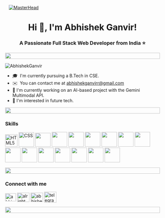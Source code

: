
   [![MasterHead](https://user-images.githubusercontent.com/74038190/225813708-98b745f2-7d22-48cf-9150-083f1b00d6c9.gif)]()
<h1 align="center">Hi 👋, I'm Abhishek Ganvir!</h1>
<h3 align="center">A Passionate Full Stack Web Developer from India ⭐️</h3>
<div align="left">
    <div align="left">
  <img src="https://i.imgur.com/dBaSKWF.gif" height="20" width="100%">
</div>
  
<p align="left"> <img src="https://komarev.com/ghpvc/?username=AbhishekGanvir&label=Profile%20views&color=0e75b6&style=flat" alt="AbhishekGanvir" /> </p>



* 🎓  I'm currently pursuing a B.Tech in CSE.
* ✉️  You can contact me at [abhishekganvirr@gmail.com](mailto:abhishekganvirr@gmail.com)
* 🤖 I'm currently working on an AI-based project with the Gemini Multimodal API.
* 🚀 I'm interested in future tech.

 <div align="left">
  <img src="https://i.imgur.com/dBaSKWF.gif" height="20" width="100%">
</div>

### Skills
<p align="left">
<img src="https://raw.githubusercontent.com/danielcranney/readme-generator/main/public/icons/skills/html5-colored.svg" width="40" height="40" alt="HTML5" />
  <img src="https://img.icons8.com/?size=96&id=21278&format=png" width="50" height="47" alt="CSS" />
  <img src="https://img.icons8.com/?size=128&id=ZMc42tPbG32H&format=png" width="50" height="45"  />
   <img src="https://img.icons8.com/?size=96&id=CIAZz2CYc6Kc&format=png" width="50" height="48"  />
   <img src="https://img.icons8.com/?size=96&id=dJjTWMogzFzg&format=png" width="50" height="48"  />
   <img src="https://img.icons8.com/?size=128&id=Nkym0Ujb8VGI&format=png" width="50" height="48"  />
   <img src="https://img.icons8.com/?size=160&id=HKNzD81eiiSc&format=png" width="50" height="48"  />
   <img src="https://img.icons8.com/?size=128&id=2ZOaTclOqD4q&format=png" width="50" height="48"  />
   <img src="https://img.icons8.com/?size=96&id=hsPbhkOH4FMe&format=png" width="50" height="48"  />
   <img src="https://img.icons8.com/?size=128&id=lVitPDXqQKP8&format=png" width="50" height="48"  />
   <img src="https://img.icons8.com/?size=160&id=tBBf3P8HL0vR&format=png" width="50" height="48"  />
   <img src="https://img.icons8.com/?size=160&id=Pv4IGT0TSpt8&format=png" width="50" height="48"  />
   <img src="https://img.icons8.com/?size=96&id=rHpveptSuwDz&format=png" width="50" height="48"  />
   <img src="https://img.icons8.com/?size=96&id=8verEw3iUvx0&format=png" width="50" height="48"  />
   <img src="https://img.icons8.com/?size=128&id=52539&format=png" width="50" height="48"  />
   <img src="https://img.icons8.com/?size=96&id=q0M8gjDmE4iW&format=png" width="50" height="48"  />
</p> 
  
<div align="left">
  <img src="https://i.imgur.com/dBaSKWF.gif" height="20" width="100%">
</div>
<h3 align="left">Connect with me </h3>
<p align="left">
<a href="https://www.linkedin.com/in/abhishekganvir/" target="blank"><img align="center" src="https://raw.githubusercontent.com/rahuldkjain/github-profile-readme-generator/master/src/images/icons/Social/linked-in-alt.svg" alt="abhishek ganvir" height="26" width="35" /></a>
<a href="https://instagram.com/aintyourtamatar" target="blank"><img align="center" src="https://raw.githubusercontent.com/rahuldkjain/github-profile-readme-generator/master/src/images/icons/Social/instagram.svg" alt="alright.abhi" height="30" width="40" /></a>
<a href="https://discord.com/users/1240908554534260872" target="blank"><img align="center" src="https://www.svgrepo.com/show/353655/discord-icon.svg" alt="abhishekganvir" height="30" width="40" /></a>
<a href="https://telegram.me/AbhiGanvir" target="blank"><img align="center" src="https://www.svgrepo.com/show/452115/telegram.svg" alt="telegram" height="35" width="40" /></a>
</p>

 <div align="left">
  <img src="https://i.imgur.com/dBaSKWF.gif" height="20" width="100%">
</div>



<!---
![Top Langs](https://github-readme-stats.vercel.app/api/top-langs/?username=abhishekganvir&layout=donut-vertical&show_icons=true&theme=radical)
<div align="left">
    <div align="left">
  <img src="https://i.imgur.com/dBaSKWF.gif" height="20" width="100%">
</div>
  
![Abhishek's GitHub stats](https://github-readme-stats.vercel.app/api?username=abhishekganvir&show_icons=true&theme=radical)
<div align="left">
    <div align="left">
  <img src="https://i.imgur.com/dBaSKWF.gif" height="20" width="100%">
</div>
